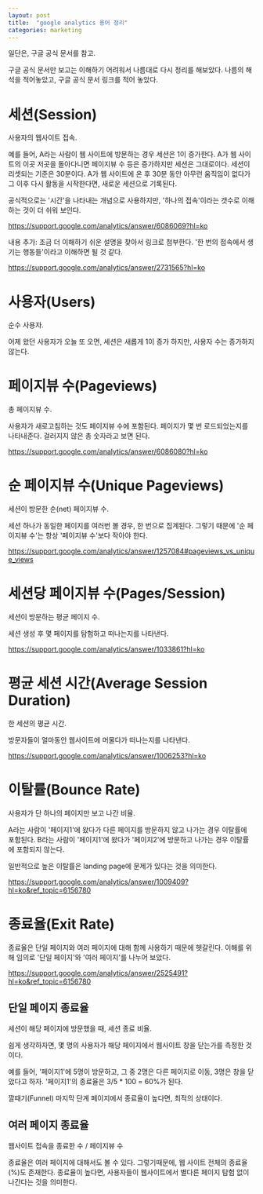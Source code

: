 ```yaml
---
layout: post
title:  "google analytics 용어 정리"
categories: marketing
---
```


일단은, 구글 공식 문서를 참고.

구글 공식 문서만 보고는 이해하기 어려워서 나름대로 다시 정리를 해보았다.
나름의 해석을 적어놓았고, 구글 공식 문서 링크를 적어 놓았다.

# 세션(Session)
사용자의 웹사이트 접속.

예를 들어, A라는 사람이 웹 사이트에 방문하는 경우 세션은 1이 증가한다.
A가 웹 사이트의 이곳 저곳을 돌아다니면 페이지뷰 수 등은 증가하지만 세션은 그대로이다.
세션이 리셋되는 기준은 30분이다.
A가 웹 사이트에 온 후 30분 동안 아무런 움직임이 없다가 그 이후 다시 활동을 시작한다면, 새로운 세션으로 기록된다.

공식적으로는 '시간'을 나타내는 개념으로 사용하지만, '하나의 접속'이라는 갯수로 이해하는 것이 더 쉬워 보인다.

<https://support.google.com/analytics/answer/6086069?hl=ko>

내용 추가: 조금 더 이해하기 쉬운 설명을 찾아서 링크로 첨부한다. '한 번의 접속에서 생기는 행동들'이라고 이해하면 될 것 같다.

<https://support.google.com/analytics/answer/2731565?hl=ko>

# 사용자(Users)
순수 사용자.

어제 왔던 사용자가 오늘 또 오면, 세션은 새롭게 1이 증가 하지만, 사용자 수는 증가하지 않는다.

# 페이지뷰 수(Pageviews)
총 페이지뷰 수.

사용자가 새로고침하는 것도 페이지뷰 수에 포함된다.
페이지가 몇 번 로드되었는지를 나타내준다.
걸러지지 않은 총 숫자라고 보면 된다.

<https://support.google.com/analytics/answer/6086080?hl=ko>

# 순 페이지뷰 수(Unique Pageviews)
세션이 방문한 순(net) 페이지뷰 수.

세션 하나가 동일한 페이지를 여러번 볼 경우, 한 번으로 집계된다.
그렇기 때문에 '순 페이지뷰 수'는 항상 '페이지뷰 수'보다 작아야 한다.

<https://support.google.com/analytics/answer/1257084#pageviews_vs_unique_views>

# 세션당 페이지뷰 수(Pages/Session)
세션이 방문하는 평균 페이지 수.

세션 생성 후 몇 페이지를 탐험하고 떠나는지를 나타낸다.

<https://support.google.com/analytics/answer/1033861?hl=ko>

# 평균 세션 시간(Average Session Duration)
한 세션의 평균 시간.

방문자들이 얼마동안 웹사이트에 머물다가 떠나는지를 나타낸다.

<https://support.google.com/analytics/answer/1006253?hl=ko>

# 이탈률(Bounce Rate)
사용자가 단 하나의 페이지만 보고 나간 비율.

A라는 사람이 '페이지1'에 왔다가 다른 페이지를 방문하지 않고 나가는 경우 이탈률에 포함된다.
B라는 사람이 '페이지1'에 왔다가 '페이지2'에 방문하고 나가는 경우 이탈률에 포함되지 않는다.

일반적으로 높은 이탈률은 landing page에 문제가 있다는 것을 의미한다.

<https://support.google.com/analytics/answer/1009409?hl=ko&ref_topic=6156780>

# 종료율(Exit Rate)
종료율은 단일 페이지와 여러 페이지에 대해 함께 사용하기 때문에 헷갈린다.
이해를 위해 임의로 '단일 페이지'와 '여러 페이지'를 나누어 보았다.

<https://support.google.com/analytics/answer/2525491?hl=ko&ref_topic=6156780>

## 단일 페이지 종료율
세션이 해당 페이지에 방문했을 때, 세션 종료 비율.

쉽게 생각하자면, 몇 명의 사용자가 해당 페이지에서 웹사이트 창을 닫는가를 측정한 것이다.

예를 들어, '페이지1'에 5명이 방문하고, 그 중 2명은 다른 페이지로 이동, 3명은 창을 닫았다고 하자.
'페이지1'의 종료율은 3/5 * 100 = 60%가 된다.

깔때기(Funnel) 마지막 단계 페이지에서 종료율이 높다면, 최적의 상태이다.

## 여러 페이지 종료율
웹사이트 접속을 종료한 수 / 페이지뷰 수

종료율은 여러 페이지에 대해서도 볼 수 있다. 그렇기때문에, 웹 사이트 전체의 종료율(%)도 존재한다.
종료율이 높다면, 사용자들이 웹사이트에서 별다른 페이지 탐험 없이 나간다는 것을 의미한다.